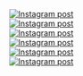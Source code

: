 <a href='https://www.instagram.com/reel/DKKGUz5uBij/' target='_blank' class="w-1/3 md:w-1/6 p-2 instagram-post group" rel="noopener noreferrer">
  <div class="w-full h-56 md:h-96 overflow-hidden rounded-lg shadow-lg transition-all duration-300 group-hover:shadow-xl">
    <img
      class="w-full h-full object-cover transition-all duration-300 transform group-hover:scale-110 group-hover:brightness-75"
      src='https://scontent-iad3-1.cdninstagram.com/v/t51.75761-15/500517041_18050983424599456_5115604251588183150_n.jpg?stp=dst-jpg_e35_tt6&_nc_cat=110&ccb=1-7&_nc_sid=18de74&_nc_ohc=Gp79JKSzq5MQ7kNvwFikaak&_nc_oc=AdmtZbyY8Sztu2bXs7q2O5GmpOVKdqKQwXFJWJ8Svw7pLXn3M7_67KyZ9Xp7ZLOgP0g&_nc_zt=23&_nc_ht=scontent-iad3-1.cdninstagram.com&edm=ANo9K5cEAAAA&_nc_gid=3LOGBaI6_I27ABKxVr5RdQ&oh=00_AfKTG8RaxVJPWOFBP1_r3wq0VyZTj_R5qKBjOz0Tj43OSA&oe=683C2C78'
      alt='Instagram post' />
  </div>
</a><a href='https://www.instagram.com/reel/DJjbLLjAgWo/' target='_blank' class="w-1/3 md:w-1/6 p-2 instagram-post group" rel="noopener noreferrer">
  <div class="w-full h-56 md:h-96 overflow-hidden rounded-lg shadow-lg transition-all duration-300 group-hover:shadow-xl">
    <img
      class="w-full h-full object-cover transition-all duration-300 transform group-hover:scale-110 group-hover:brightness-75"
      src='https://scontent-iad3-1.cdninstagram.com/v/t51.71878-15/497129199_730518746012344_4997391659445521851_n.jpg?stp=dst-jpg_e35_tt6&_nc_cat=102&ccb=1-7&_nc_sid=18de74&_nc_ohc=g0r_51406kYQ7kNvwFxUfcy&_nc_oc=AdmVikw3LFucJxeDQa51nIa-3eF-w8TWb-WG4huGWOelOTlmVplZ_cFR4e1tsXqKrIY&_nc_zt=23&_nc_ht=scontent-iad3-1.cdninstagram.com&edm=ANo9K5cEAAAA&_nc_gid=3LOGBaI6_I27ABKxVr5RdQ&oh=00_AfIWXxZaUAe2vX-oyEaAndwDkYI8LZunskIyylvhcv4vUA&oe=683C45A6'
      alt='Instagram post' />
  </div>
</a><a href='https://www.instagram.com/reel/DJJrIpHADDa/' target='_blank' class="w-1/3 md:w-1/6 p-2 instagram-post group" rel="noopener noreferrer">
  <div class="w-full h-56 md:h-96 overflow-hidden rounded-lg shadow-lg transition-all duration-300 group-hover:shadow-xl">
    <img
      class="w-full h-full object-cover transition-all duration-300 transform group-hover:scale-110 group-hover:brightness-75"
      src='https://scontent-iad3-1.cdninstagram.com/v/t51.75761-15/495106734_18048150836599456_468150126490263189_n.jpg?stp=dst-jpg_e35_tt6&_nc_cat=102&ccb=1-7&_nc_sid=18de74&_nc_ohc=j6zr6c3OhMsQ7kNvwGe_Ksp&_nc_oc=AdmKMXo7DLCPybW86jPE8PPMEdrQTU171pyGv772ZY8CuN8T_MSZaucbuOCz4E0Z6j8&_nc_zt=23&_nc_ht=scontent-iad3-1.cdninstagram.com&edm=ANo9K5cEAAAA&_nc_gid=3LOGBaI6_I27ABKxVr5RdQ&oh=00_AfJQNE8ubggne9_SHzUGWVSCpyfeyRF_yAxmtrccTu4-YA&oe=683C442D'
      alt='Instagram post' />
  </div>
</a><a href='https://www.instagram.com/p/DIsG_m-JkbK/' target='_blank' class="w-1/3 md:w-1/6 p-2 instagram-post group" rel="noopener noreferrer">
  <div class="w-full h-56 md:h-96 overflow-hidden rounded-lg shadow-lg transition-all duration-300 group-hover:shadow-xl">
    <img
      class="w-full h-full object-cover transition-all duration-300 transform group-hover:scale-110 group-hover:brightness-75"
      src='https://scontent-iad3-1.cdninstagram.com/v/t51.75761-15/491516694_18046928528599456_2212692696207573577_n.webp?stp=dst-jpg_e35_tt6&_nc_cat=110&ccb=1-7&_nc_sid=18de74&_nc_ohc=f4r1O05VwiQQ7kNvwHhJU_C&_nc_oc=AdkEni-zVVn7MkHAVV2qC67aGyYOjdlp4affMoJJnCelBqV7Gj6qfBCzmYgdckZE_T4&_nc_zt=23&_nc_ht=scontent-iad3-1.cdninstagram.com&edm=ANo9K5cEAAAA&_nc_gid=3LOGBaI6_I27ABKxVr5RdQ&oh=00_AfI69hXBU0cJZuFV58EkYTojGL1ygCXuV5tWoNf_fsapRg&oe=683C1C3E'
      alt='Instagram post' />
  </div>
</a><a href='https://www.instagram.com/reel/DIJpNT7J2yq/' target='_blank' class="w-1/3 md:w-1/6 p-2 instagram-post group" rel="noopener noreferrer">
  <div class="w-full h-56 md:h-96 overflow-hidden rounded-lg shadow-lg transition-all duration-300 group-hover:shadow-xl">
    <img
      class="w-full h-full object-cover transition-all duration-300 transform group-hover:scale-110 group-hover:brightness-75"
      src='https://scontent-iad3-2.cdninstagram.com/v/t51.75761-15/488498654_18045546503599456_8800936693111261454_n.jpg?stp=dst-jpg_e35_tt6&_nc_cat=111&ccb=1-7&_nc_sid=18de74&_nc_ohc=wuXkYtqz0QAQ7kNvwFkgKKr&_nc_oc=AdlqbuRrlrGcM7UzAssCWH_-tUnRMioNU0VD55Tks1ZQoH4VhNdNJk0wXAw4Zgj-6UQ&_nc_zt=23&_nc_ht=scontent-iad3-2.cdninstagram.com&edm=ANo9K5cEAAAA&_nc_gid=3LOGBaI6_I27ABKxVr5RdQ&oh=00_AfJA76ps_ASiAzvPQAborDMNp8ioUBWkMjt8RZNeORQnRw&oe=683C3A73'
      alt='Instagram post' />
  </div>
</a><a href='https://www.instagram.com/reel/DHs0uCzuPnJ/' target='_blank' class="w-1/3 md:w-1/6 p-2 instagram-post group" rel="noopener noreferrer">
  <div class="w-full h-56 md:h-96 overflow-hidden rounded-lg shadow-lg transition-all duration-300 group-hover:shadow-xl">
    <img
      class="w-full h-full object-cover transition-all duration-300 transform group-hover:scale-110 group-hover:brightness-75"
      src='https://scontent-iad3-1.cdninstagram.com/v/t51.75761-15/486631479_18044333018599456_8549485560596836314_n.jpg?stp=dst-jpg_e35_tt6&_nc_cat=110&ccb=1-7&_nc_sid=18de74&_nc_ohc=MIFaxM8oGM4Q7kNvwGziUCo&_nc_oc=Adl22ULTcUJYALFABQzVRRF9ZhJcmyoUjmsfq2oGMIqvHRwAnSx8uEH1bkhPHskg4Wg&_nc_zt=23&_nc_ht=scontent-iad3-1.cdninstagram.com&edm=ANo9K5cEAAAA&_nc_gid=3LOGBaI6_I27ABKxVr5RdQ&oh=00_AfKCOzaA30njnW4Hoze54xuypS1V8R71ZhR8-mZt52Dyjg&oe=683C25CA'
      alt='Instagram post' />
  </div>
</a>